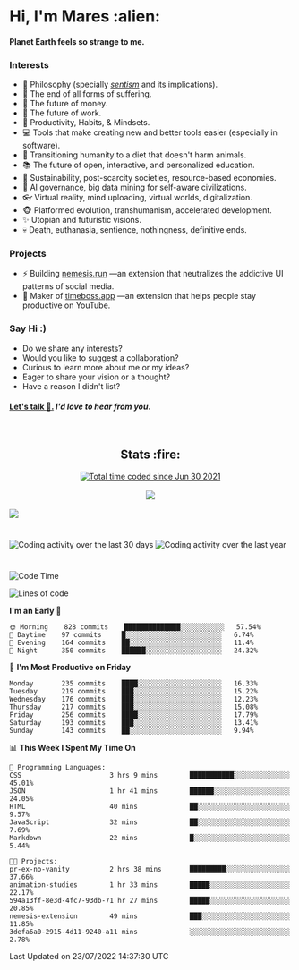 <h1>Hi, I'm Mares :alien:</h1>

#### Planet Earth feels so strange to me.

### **Interests**

- 🌊 Philosophy (specially [_sentism_][sentismmedium] and its implications).
- 🎯 The end of all forms of suffering.
- 💸 The future of money.
- 💼 The future of work.
- 🧠 Productivity, Habits, & Mindsets.
- 💻 Tools that make creating new and better tools easier (especially in software).
- 🥗 Transitioning humanity to a diet that doesn't harm animals.
- 📚 The future of open, interactive, and personalized education.
- 🌱 Sustainability, post-scarcity societies, resource-based economies.
- 🤖 AI governance, big data mining for self-aware civilizations.
- 👓 Virtual reality, mind uploading, virtual worlds, digitalization.
- 🐵 Platformed evolution, transhumanism, accelerated development.
- ✨ Utopian and futuristic visions.
- 💀 Death, euthanasia, sentience, nothingness, definitive ends.


### **Projects**

- ⚡ Building [nemesis.run](https://chrome.google.com/webstore/detail/nemesis-%E2%80%93-humane-design-f/blfbbifgjgikekfochleknjcopefifgo?hl=en) —an extension that neutralizes the addictive UI patterns of social media.
- 💎 Maker of [timeboss.app](https://timeboss.app) —an extension that helps people stay productive on YouTube.


### **Say Hi :)**

- Do we share any interests?
- Would you like to suggest a collaboration?
- Curious to learn more about me or my ideas?
- Eager to share your vision or a thought?
- Have a reason I didn't list?

#### [Let's talk :wave:.](mailto:mareszhar@gmail.com) _I'd love to hear from you_.

[sentismmedium]: https://medium.com/@mareszhar/born-a-prisoner-a-reflection-about-life-its-struggles-and-a-plan-to-escape-d8566ce9b026

<br>

<h2 align="center">Stats :fire:</h2>

<div align="center">
  <a href="https://wakatime.com/@cfdc0e0d-4860-4b62-9ff0-cb659185525e">
    <img src="https://wakatime.com/badge/user/cfdc0e0d-4860-4b62-9ff0-cb659185525e.svg" alt="Total time coded since Jun 30 2021" />
  </a>
</div>

<br>

<!-- 
Add or remove this: 
&dates=B1AAB3FF 
...or this...
&date_format=M%20j%5B%2C%20Y%5D
from the *streak stats URL below* if they get bugged and aren't updating: 
-->

<div align="center">
  <img src="https://github-readme-streak-stats.herokuapp.com?user=mareszhar&theme=black-ice&hide_border=true&stroke=FFFFFF15&ring=DF8FFE&fire=DF8FFE&currStreakLabel=DF8FFE&background=1A232A&currStreakNum=86FFAB&dates=B1AAB3FF&date_format=M%20j%5B%2C%20Y%5D">
</div>

<br>

<img src="https://activity-graph.herokuapp.com/graph?username=mareszhar&theme=nord&bg_color=00000000&color=979797&line=DF8FFE&point=00000000&area=true&hide_border=true">

<br>

<h1></h1>

<img src="https://wakatime.com/share/@mares/5df0ff02-9c79-41b4-b540-51dc9c65a57b.svg" alt="Coding activity over the last 30 days" />
<img src="https://wakatime.com/share/@mares/ea89ba71-f374-40af-930c-e0655909fe37.svg" alt="Coding activity over the last year" />

<h1></h1>

<!--START_SECTION:waka-->
![Code Time](http://img.shields.io/badge/Code%20Time-542%20hrs%206%20mins-blue)

![Lines of code](https://img.shields.io/badge/From%20Hello%20World%20I%27ve%20Written-134%20Thousand%20lines%20of%20code-blue)

**I'm an Early 🐤** 

```text
🌞 Morning    828 commits    ██████████████░░░░░░░░░░░   57.54% 
🌆 Daytime    97 commits     █░░░░░░░░░░░░░░░░░░░░░░░░   6.74% 
🌃 Evening    164 commits    ██░░░░░░░░░░░░░░░░░░░░░░░   11.4% 
🌙 Night      350 commits    ██████░░░░░░░░░░░░░░░░░░░   24.32%

```
📅 **I'm Most Productive on Friday** 

```text
Monday       235 commits    ████░░░░░░░░░░░░░░░░░░░░░   16.33% 
Tuesday      219 commits    ███░░░░░░░░░░░░░░░░░░░░░░   15.22% 
Wednesday    176 commits    ███░░░░░░░░░░░░░░░░░░░░░░   12.23% 
Thursday     217 commits    ███░░░░░░░░░░░░░░░░░░░░░░   15.08% 
Friday       256 commits    ████░░░░░░░░░░░░░░░░░░░░░   17.79% 
Saturday     193 commits    ███░░░░░░░░░░░░░░░░░░░░░░   13.41% 
Sunday       143 commits    ██░░░░░░░░░░░░░░░░░░░░░░░   9.94%

```


📊 **This Week I Spent My Time On** 

```text
💬 Programming Languages: 
CSS                      3 hrs 9 mins        ███████████░░░░░░░░░░░░░░   45.01% 
JSON                     1 hr 41 mins        ██████░░░░░░░░░░░░░░░░░░░   24.05% 
HTML                     40 mins             ██░░░░░░░░░░░░░░░░░░░░░░░   9.57% 
JavaScript               32 mins             ██░░░░░░░░░░░░░░░░░░░░░░░   7.69% 
Markdown                 22 mins             █░░░░░░░░░░░░░░░░░░░░░░░░   5.44%

🐱‍💻 Projects: 
pr-ex-no-vanity          2 hrs 38 mins       █████████░░░░░░░░░░░░░░░░   37.66% 
animation-studies        1 hr 33 mins        █████░░░░░░░░░░░░░░░░░░░░   22.17% 
594a13ff-8e3d-4fc7-93db-71 hr 27 mins        █████░░░░░░░░░░░░░░░░░░░░   20.85% 
nemesis-extension        49 mins             ███░░░░░░░░░░░░░░░░░░░░░░   11.85% 
3defa6a0-2915-4d11-9240-a11 mins             ░░░░░░░░░░░░░░░░░░░░░░░░░   2.78%

```


 Last Updated on 23/07/2022 14:37:30 UTC
<!--END_SECTION:waka-->
